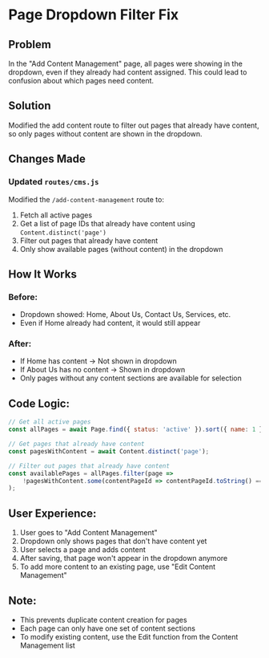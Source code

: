 # Page Dropdown Filter Fix

## Problem
In the "Add Content Management" page, all pages were showing in the dropdown, even if they already had content assigned. This could lead to confusion about which pages need content.

## Solution
Modified the add content route to filter out pages that already have content, so only pages without content are shown in the dropdown.

## Changes Made

### Updated `routes/cms.js`
Modified the `/add-content-management` route to:
1. Fetch all active pages
2. Get a list of page IDs that already have content using `Content.distinct('page')`
3. Filter out pages that already have content
4. Only show available pages (without content) in the dropdown

## How It Works

### Before:
- Dropdown showed: Home, About Us, Contact Us, Services, etc.
- Even if Home already had content, it would still appear

### After:
- If Home has content → Not shown in dropdown
- If About Us has no content → Shown in dropdown
- Only pages without any content sections are available for selection

## Code Logic:
```javascript
// Get all active pages
const allPages = await Page.find({ status: 'active' }).sort({ name: 1 });

// Get pages that already have content
const pagesWithContent = await Content.distinct('page');

// Filter out pages that already have content
const availablePages = allPages.filter(page => 
    !pagesWithContent.some(contentPageId => contentPageId.toString() === page._id.toString())
);
```

## User Experience:
1. User goes to "Add Content Management"
2. Dropdown only shows pages that don't have content yet
3. User selects a page and adds content
4. After saving, that page won't appear in the dropdown anymore
5. To add more content to an existing page, use "Edit Content Management"

## Note:
- This prevents duplicate content creation for pages
- Each page can only have one set of content sections
- To modify existing content, use the Edit function from the Content Management list
